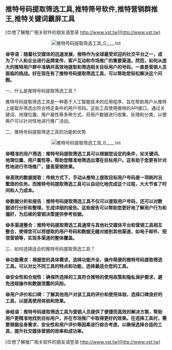 ## **推特号码提取筛选工具,推特筛号软件,推特营销群推王,推特关键词霸屏工具**

[😍想了解推广相关软件的朋友请登录 http://www.vst.tw](http://www.vst.tw)

 <center><img src="https://vst.tw/MP4/tuiguang/png/5.png" alt="推特号码提取筛选工具_0____.txt"></center>

**😄导语：随着社交媒体的迅速发展，推特作为全球最受欢迎的社交平台之一，成为了个人和企业进行品牌宣传、客户互动和市场推广的重要渠道。然而，如何从庞大的推特用户群中准确并高效地提取和筛选相关目标用户的号码，一直是营销人员面临的挑战。好在现在有了推特号码提取筛选工具，可以帮助您轻松解决这个问题。**

一、什么是推特号码提取筛选工具？

推特号码提取筛选工具是一种基于人工智能技术的应用程序，旨在帮助用户从推特上提取并筛选出符合特定条件的用户号码。这些工具使用推特的API接口，通过关键词、地理位置、用户属性等多种方式，将用户数据进行收集、处理和分类，以便用户可以针对性地进行推广活动。

二、推特号码提取筛选工具的功能和优势

 <center><img src="https://vst.tw/MP4/tuiguang/png/4.png" alt="推特号码提取筛选工具_0____.txt"></center>

**😄精准的用户筛选：推特号码提取筛选工具可以根据您设定的条件，如关键词、地理位置、用户属性等，帮助您精准地筛选出潜在目标用户。这有助于您更有针对性地进行市场推广，提高营销效果。**

**😄高效的数据提取：传统方式下，手动从推特上提取目标用户号码是一项耗时且繁琐的任务。而推特号码提取筛选工具可以自动化地完成这个过程，大大节省了时间和人力成本。**

**😄数据分析和报告：推特号码提取筛选工具不仅可以提取用户号码，还可以对数据进行分析和整理，生成详细的报告。这些报告可以帮助您更好地了解用户行为和偏好，为后续的营销决策提供参考依据。**

**😄多渠道整合：推特号码提取筛选工具通常与其他社交媒体平台和营销工具相互整合，使得您可以将提取的用户号码和数据无缝对接到其他渠道，如电子邮件、短信营销等，实现多渠道的整体覆盖。**

三、如何选择适合的推特号码提取筛选工具？

**😄功能需求：根据您的具体需求，选择功能齐全、操作简便的推特号码提取筛选工具。可以对比不同工具的特点和功能，选择最适合您的工具。**

**😄安全性和合规性：确保所选择的工具符合推特的使用政策和隐私保护要求，避免违规操作和数据泄露的风险。**

**😄用户评价和口碑：了解其他用户对该工具的评价和使用体验，选择口碑良好的工具，以提高使用体验和效果。**

**😄结语：推特号码提取筛选工具为营销人员提供了便捷而高效的解决方案，帮助用户更精准地找到目标用户，并在市场推广中取得更好的效果。在选择工具时，需要根据自身需求、安全性和用户评价等因素进行综合考虑，以确保选择合适的工具，提升社交媒体营销的效率和成功率。**

[😍想了解推广相关软件的朋友请登录 http://www.vst.tw](http://www.vst.tw)



